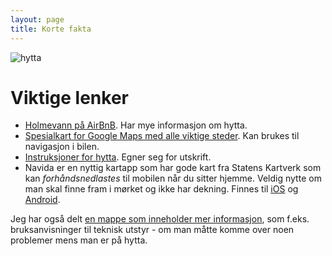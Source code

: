 ```yaml
---
layout: page
title: Korte fakta
---
```


![hytta](https://a0.muscache.com/im/pictures/b28e8dc2-4ae2-42d0-ade3-c9b4d6bfe1c9.jpg?aki_policy=xx_large)

# Viktige lenker
- [Holmevann på AirBnB](https://airbnb.no/rooms/18731440/). Har mye informasjon om hytta.
- [Spesialkart for Google Maps med alle viktige steder](https://www.google.com/maps/d/drive?state=%7B"ids":%5B"1dFockLfyDNtDZ7GCysiFRs17Sh3qQIrb"%5D,"action":"open","userId":"105735057914577246850"%7D). Kan brukes til navigasjon i bilen.
- [Instruksjoner for hytta](https://docs.google.com/document/d/1NpuBRGMA6w90_756cMcHjl3q-KFJMSvRIDl7vA4wqi8/export?format=pdf). Egner seg for utskrift.
- Navida er en nyttig kartapp som har gode kart fra Statens Kartverk som kan _forhåndsnedlastes_ til mobilen når du sitter hjemme. Veldig nytte om man skal finne fram i mørket og ikke har dekning. Finnes til [iOS](https://play.google.com/store/apps/details?id=no.ecc.navida&hl=no) og [Android](https://play.google.com/store/apps/details?id=no.ecc.navida&hl=no).

Jeg har også delt [en mappe som inneholder mer informasjon](https://drive.google.com/open?id=0BxoftKRQ6vR7RlBwbC1yaDhiSzA), som f.eks. bruksanvisninger til teknisk utstyr - om man
måtte komme over noen problemer mens man er på hytta.
